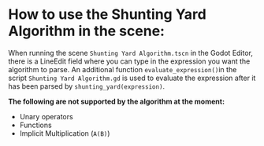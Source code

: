 # How to use the Shunting Yard Algorithm in the scene:

When running the scene `Shunting Yard Algorithm.tscn` in the Godot Editor, there is a LineEdit field where you can type in the expression you want the algorithm to parse. An
additional function `evaluate_expression()`in the script `Shunting Yard Algorithm.gd` is used to evaluate the expression after it has been parsed by `shunting_yard(expression)`.

**The following are not supported by the algorithm at the moment:**
* Unary operators
* Functions
* Implicit Multiplication (`A(B)`)
